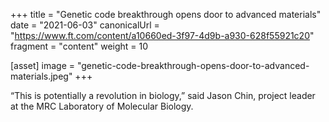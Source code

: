 +++
title = "Genetic code breakthrough opens door to advanced materials"
date = "2021-06-03"
canonicalUrl = "https://www.ft.com/content/a10660ed-3f97-4d9b-a930-628f55921c20"
fragment = "content"
weight = 10

[asset]
    image = "genetic-code-breakthrough-opens-door-to-advanced-materials.jpeg"
+++

“This is potentially a revolution in biology,” said Jason Chin, project 
leader at the MRC Laboratory of Molecular Biology.
